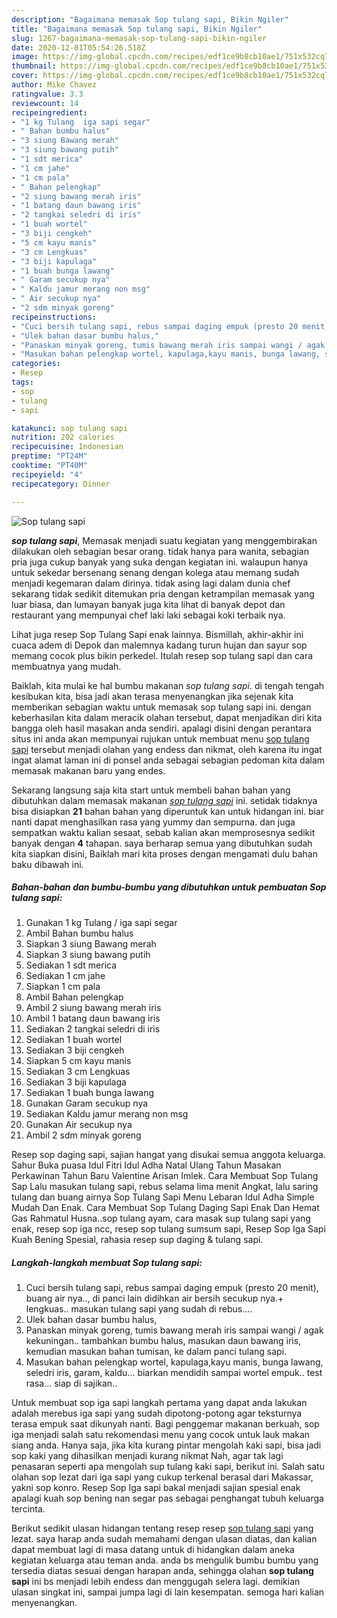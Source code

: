 ```yaml
---
description: "Bagaimana memasak Sop tulang sapi, Bikin Ngiler"
title: "Bagaimana memasak Sop tulang sapi, Bikin Ngiler"
slug: 1267-bagaimana-memasak-sop-tulang-sapi-bikin-ngiler
date: 2020-12-01T05:54:26.518Z
image: https://img-global.cpcdn.com/recipes/edf1ce9b8cb10ae1/751x532cq70/sop-tulang-sapi-foto-resep-utama.jpg
thumbnail: https://img-global.cpcdn.com/recipes/edf1ce9b8cb10ae1/751x532cq70/sop-tulang-sapi-foto-resep-utama.jpg
cover: https://img-global.cpcdn.com/recipes/edf1ce9b8cb10ae1/751x532cq70/sop-tulang-sapi-foto-resep-utama.jpg
author: Mike Chavez
ratingvalue: 3.3
reviewcount: 14
recipeingredient:
- "1 kg Tulang  iga sapi segar"
- " Bahan bumbu halus"
- "3 siung Bawang merah"
- "3 siung bawang putih"
- "1 sdt merica"
- "1 cm jahe"
- "1 cm pala"
- " Bahan pelengkap"
- "2 siung bawang merah iris"
- "1 batang daun bawang iris"
- "2 tangkai seledri di iris"
- "1 buah wortel"
- "3 biji cengkeh"
- "5 cm kayu manis"
- "3 cm Lengkuas"
- "3 biji kapulaga"
- "1 buah bunga lawang"
- " Garam secukup nya"
- " Kaldu jamur merang non msg"
- " Air secukup nya"
- "2 sdm minyak goreng"
recipeinstructions:
- "Cuci bersih tulang sapi, rebus sampai daging empuk (presto 20 menit), buang air nya.., di panci lain didihkan air bersih secukup nya.+ lengkuas.. masukan tulang sapi yang sudah di rebus...."
- "Ulek bahan dasar bumbu halus,"
- "Panaskan minyak goreng, tumis bawang merah iris sampai wangi / agak kekuningan.. tambahkan bumbu halus, masukan daun bawang iris, kemudian masukan bahan tumisan, ke dalam panci tulang sapi."
- "Masukan bahan pelengkap wortel, kapulaga,kayu manis, bunga lawang, seledri iris, garam, kaldu... biarkan mendidih sampai wortel empuk.. test rasa... siap di sajikan.."
categories:
- Resep
tags:
- sop
- tulang
- sapi

katakunci: sop tulang sapi 
nutrition: 202 calories
recipecuisine: Indonesian
preptime: "PT24M"
cooktime: "PT40M"
recipeyield: "4"
recipecategory: Dinner

---
```



![Sop tulang sapi](https://img-global.cpcdn.com/recipes/edf1ce9b8cb10ae1/751x532cq70/sop-tulang-sapi-foto-resep-utama.jpg)

<b><i>sop tulang sapi</i></b>, Memasak menjadi suatu kegiatan yang menggembirakan dilakukan oleh sebagian besar orang. tidak hanya para wanita, sebagian pria juga cukup banyak yang suka dengan kegiatan ini. walaupun hanya untuk sekedar bersenang senang dengan kolega atau memang sudah menjadi kegemaran dalam dirinya. tidak asing lagi dalam dunia chef sekarang tidak sedikit ditemukan pria dengan ketrampilan memasak yang luar biasa, dan lumayan banyak juga kita lihat di banyak depot dan restaurant yang mempunyai chef laki laki sebagai koki terbaik nya.

Lihat juga resep Sop Tulang Sapi enak lainnya. Bismillah, akhir-akhir ini cuaca adem di Depok dan malemnya kadang turun hujan dan sayur sop memang cocok plus bikin perkedel. Itulah resep sop tulang sapi dan cara membuatnya yang mudah.

Baiklah, kita mulai ke hal bumbu makanan <i>sop tulang sapi</i>. di tengah tengah kesibukan kita, bisa jadi akan terasa menyenangkan jika sejenak kita memberikan sebagian waktu untuk memasak sop tulang sapi ini. dengan keberhasilan kita dalam meracik olahan tersebut, dapat menjadikan diri kita bangga oleh hasil masakan anda sendiri. apalagi disini dengan perantara situs ini anda akan mempunyai rujukan untuk membuat menu <u>sop tulang sapi</u> tersebut menjadi olahan yang endess dan nikmat, oleh karena itu ingat ingat alamat laman ini di ponsel anda sebagai sebagian pedoman kita dalam memasak makanan baru yang endes.


Sekarang langsung saja kita start untuk membeli bahan bahan yang dibutuhkan dalam memasak makanan <u><i>sop tulang sapi</i></u> ini. setidak tidaknya bisa disiapkan <b>21</b> bahan bahan yang diperuntuk kan untuk hidangan ini. biar nanti dapat menghasilkan rasa yang yummy dan sempurna. dan juga sempatkan waktu kalian sesaat, sebab kalian akan memprosesnya sedikit banyak dengan <b>4</b> tahapan. saya berharap semua yang dibutuhkan sudah kita siapkan disini, Baiklah mari kita proses dengan mengamati dulu bahan baku dibawah ini.

<!--inarticleads1-->

##### Bahan-bahan dan bumbu-bumbu yang dibutuhkan untuk pembuatan Sop tulang sapi:

1. Gunakan 1 kg Tulang / iga sapi segar
1. Ambil  Bahan bumbu halus
1. Siapkan 3 siung Bawang merah
1. Siapkan 3 siung bawang putih
1. Sediakan 1 sdt merica
1. Sediakan 1 cm jahe
1. Siapkan 1 cm pala
1. Ambil  Bahan pelengkap
1. Ambil 2 siung bawang merah iris
1. Ambil 1 batang daun bawang iris
1. Sediakan 2 tangkai seledri di iris
1. Sediakan 1 buah wortel
1. Sediakan 3 biji cengkeh
1. Siapkan 5 cm kayu manis
1. Sediakan 3 cm Lengkuas
1. Sediakan 3 biji kapulaga
1. Sediakan 1 buah bunga lawang
1. Gunakan  Garam secukup nya
1. Sediakan  Kaldu jamur merang non msg
1. Gunakan  Air secukup nya
1. Ambil 2 sdm minyak goreng


Resep sop daging sapi, sajian hangat yang disukai semua anggota keluarga. Sahur Buka puasa Idul Fitri Idul Adha Natal Ulang Tahun Masakan Perkawinan Tahun Baru Valentine Arisan Imlek. Cara Membuat Sop Tulang Sap Lalu masukan tulang sapi, rebus selama lima menit Angkat, lalu saring tulang dan buang airnya Sop Tulang Sapi Menu Lebaran Idul Adha Simple Mudah Dan Enak. Cara Membuat Sop Tulang Daging Sapi Enak Dan Hemat Gas Rahmatul Husna..sop tulang ayam, cara masak sup tulang sapi yang enak, resep sop iga ncc, resep sop tulang sumsum sapi, Resep Sop Iga Sapi Kuah Bening Spesial, rahasia resep sup daging &amp; tulang sapi. 

<!--inarticleads2-->

##### Langkah-langkah membuat Sop tulang sapi:

1. Cuci bersih tulang sapi, rebus sampai daging empuk (presto 20 menit), buang air nya.., di panci lain didihkan air bersih secukup nya.+ lengkuas.. masukan tulang sapi yang sudah di rebus....
1. Ulek bahan dasar bumbu halus,
1. Panaskan minyak goreng, tumis bawang merah iris sampai wangi / agak kekuningan.. tambahkan bumbu halus, masukan daun bawang iris, kemudian masukan bahan tumisan, ke dalam panci tulang sapi.
1. Masukan bahan pelengkap wortel, kapulaga,kayu manis, bunga lawang, seledri iris, garam, kaldu... biarkan mendidih sampai wortel empuk.. test rasa... siap di sajikan..


Untuk membuat sop iga sapi langkah pertama yang dapat anda lakukan adalah merebus iga sapi yang sudah dipotong-potong agar teksturnya terasa empuk saat dikunyah nanti. Bagi penggemar makanan berkuah, sop iga menjadi salah satu rekomendasi menu yang cocok untuk lauk makan siang anda. Hanya saja, jika kita kurang pintar mengolah kaki sapi, bisa jadi sop kaki yang dihasilkan menjadi kurang nikmat Nah, agar tak lagi penasaran seperti apa mengolah sup tulang kaki sapi, berikut ini. Salah satu olahan sop lezat dari iga sapi yang cukup terkenal berasal dari Makassar, yakni sop konro. Resep Sop Iga sapi bakal menjadi sajian spesial enak apalagi kuah sop bening nan segar pas sebagai penghangat tubuh keluarga tercinta. 

Berikut sedikit ulasan hidangan tentang resep resep <u>sop tulang sapi</u> yang lezat. saya harap anda sudah memahami dengan ulasan diatas, dan kalian dapat membuat lagi di masa datang untuk di hidangkan dalam aneka kegiatan keluarga atau teman anda. anda bs mengulik bumbu bumbu yang tersedia diatas sesuai dengan harapan anda, sehingga olahan <b>sop tulang sapi</b> ini bs menjadi lebih endess dan menggugah selera lagi. demikian ulasan singkat ini, sampai jumpa lagi di lain kesempatan. semoga hari kalian menyenangkan.
